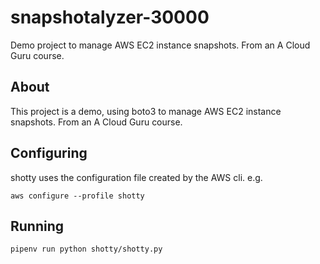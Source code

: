 # snapshotalyzer-30000

Demo project to manage AWS EC2 instance snapshots. From an A Cloud Guru course. 

## About

This project is a demo, using boto3 to manage AWS EC2 instance snapshots. From an A Cloud Guru course.

## Configuring 

shotty uses the configuration file created by the AWS cli. e.g.

`aws configure --profile shotty`

## Running

`pipenv run python shotty/shotty.py`